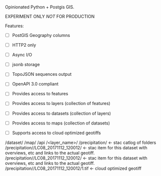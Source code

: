 Opinionated Python + Postgis GIS.

EXPERIMENT ONLY *NOT* FOR PRODUCTION

Features:

- [ ] PostGIS Geography columns
- [ ] HTTP2 only
- [ ] Async I/O
- [ ] jsonb storage
- [ ] TopoJSON sequences output
- [ ] OpenAPI 3.0 compliant
- [ ] Provides access to features
- [ ] Provides access to layers (collection of features)
- [ ] Provides access to datasets (collection of layers)
- [ ] Provides access to maps (collection of datasets)
- [ ] Supports access to cloud optimized geotiffs


/dataset/<id>
/map/<id>
/api
/<layer_name>/<id>
/precipitation/ <- stac catlog of folders
/precipitation/<folder>/LC08_20171112_120012/ <- stac item for this dataset with overviews, etc and links to the actual geotiff.
/precipitation/<folder>/LC08_20171112_120012/ <- stac item for this dataset with overviews, etc and links to the actual geotiff.
/precipitation/<folder>/LC08_20171112_120012/1.tif <- cloud optimized geotiff


